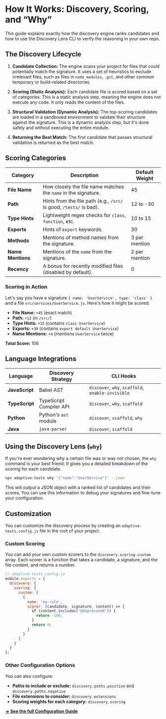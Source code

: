 # How It Works: Discovery, Scoring, and “Why”

This guide explains exactly how the discovery engine ranks candidates and how to use the Discovery Lens CLI to verify the reasoning in your own repo.

## The Discovery Lifecycle

1. **Candidate Collection:** The engine scans your project for files that could potentially match the signature. It uses a set of heuristics to exclude irrelevant files, such as files in `node_modules`, `.git`, and other common temporary or build-related directories.

2. **Scoring (Static Analysis):** Each candidate file is scored based on a set of categories. This is a static analysis step, meaning the engine does not execute any code. It only reads the content of the files.

3. **Structural Validation (Dynamic Analysis):** The top-scoring candidates are loaded in a sandboxed environment to validate their structure against the signature. This is a dynamic analysis step, but it's done safely and without executing the entire module.

4. **Returning the Best Match:** The first candidate that passes structural validation is returned as the best match.

## Scoring Categories

| Category | Description | Default Weight |
|---|---|---|
| **File Name** | How closely the file name matches the `name` in the signature. | 45 |
| **Path** | Hints from the file path (e.g., `/src/` is good, `/tests/` is bad). | 12 to -30 |
| **Type Hints** | Lightweight regex checks for `class`, `function`, etc. | 10 to 15 |
| **Exports** | Hints of `export` keywords. | 30 |
| **Methods** | Mentions of method names from the signature. | 3 per mention |
| **Name Mentions** | Mentions of the `name` from the signature. | 2 per mention |
| **Recency** | A bonus for recently modified files (disabled by default). | 0 |

### Scoring in Action

Let's say you have a signature `{ name: 'UserService', type: 'class' }` and a file `src/services/UserService.js`. Here's how it might be scored:

- **File Name:** `+45` (exact match)
- **Path:** `+12` (in `/src/`)
- **Type Hints:** `+15` (contains `class UserService`)
- **Exports:** `+30` (contains `export default UserService`)
- **Name Mentions:** `+4` (mentions `UserService` twice)

**Total Score:** 106

## Language Integrations

| Language | Discovery Strategy | CLI Hooks |
|---|---|---|
| **JavaScript** | Babel AST | `discover`, `why`, `scaffold`, `enable-invisible` |
| **TypeScript** | TypeScript Compiler API | `discover`, `why`, `scaffold` |
| **Python** | Python's `ast` module | `discover`, `scaffold`, `why` |
| **Java** | `java-parser` | `discover`, `scaffold` |

## Using the Discovery Lens (`why`)

If you're ever wondering why a certain file was or was not chosen, the `why` command is your best friend. It gives you a detailed breakdown of the scoring for each candidate.

```bash
npx adaptive-tests why '{"name":"UserService"}' --json
```

This will output a JSON object with a ranked list of candidates and their scores. You can use this information to debug your signatures and fine-tune your configuration.

## Customization

You can customize the discovery process by creating an `adaptive-tests.config.js` file in the root of your project.

### Custom Scoring

You can add your own custom scorers to the `discovery.scoring.custom` array. Each scorer is a function that takes a candidate, a signature, and the file content, and returns a number.

```javascript
// adaptive-tests.config.js
module.exports = {
  discovery: {
    scoring: {
      custom: [
        {
          name: 'my-rule',
          scorer: (candidate, signature, content) => {
            if (content.includes('@deprecated')) {
              return -100;
            }
            return 0;
          }
        }
      ]
    }
  }
};
```

### Other Configuration Options

You can also configure:

- **Paths to include or exclude:** `discovery.paths.positive` and `discovery.paths.negative`
- **File extensions to consider:** `discovery.extensions`
- **Scoring weights for each category:** `discovery.scoring`

**[→ See the full Configuration Guide](docs/CONFIGURATION.md)**
